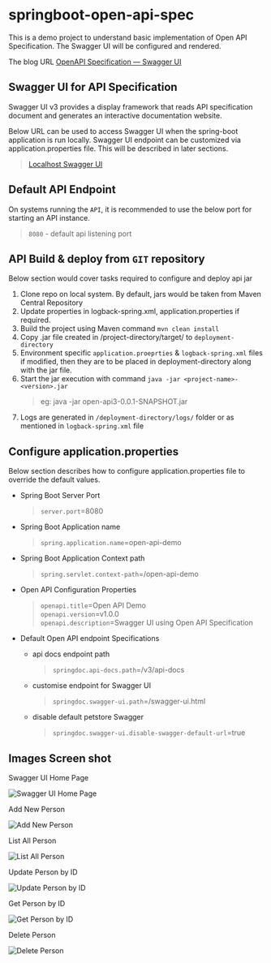 # springboot-open-api-spec
This is a demo project to understand basic implementation of Open API Specification. The Swagger UI will be configured and rendered.

The blog URL [OpenAPI Specification — Swagger UI](https://sourabhparsekar.medium.com/open-api-specification-swagger3-fc9ad3bbacdd) 

## Swagger UI for API Specification
Swagger UI v3 provides a display framework that reads API specification document and generates an interactive documentation website. 

Below URL can be used to access Swagger UI when the spring-boot application is run locally. Swagger UI endpoint can be customized via application.properties file. This will be described in later sections. 

> [Localhost Swagger UI](http://localhost:8080/open-api-demo/swagger-ui.html)

## Default API Endpoint 
On systems running the `API`, it is recommended to use the below port for starting an API instance. 
> `8080` - default api listening port 

## API Build & deploy from `GIT` repository
Below section would cover tasks required to configure and deploy api jar

1. Clone repo on local system. By default, jars would be taken from Maven Central Repository
2. Update properties in logback-spring.xml, application.properties if required. 
3. Build the project using Maven command `mvn clean install`
4. Copy .jar file created in /project-directory/target/ to `deployment-directory`
5. Environment specific `application.proeprties` & `logback-spring.xml` files if modified, then they are to be placed in deployment-directory along with the jar file.
6. Start the jar execution with command `java -jar <project-name>-<version>.jar`   
    >    eg:  java -jar open-api3-0.0.1-SNAPSHOT.jar
7. Logs are generated in `/deployment-directory/logs/` folder or as mentioned in `logback-spring.xml` file

## Configure application.properties
Below section describes how to configure application.properties file to override the default values.  

- Spring Boot Server Port
    > `server.port`=8080

- Spring Boot Application name
    > `spring.application.name`=open-api-demo

- Spring Boot Application Context path
    > `spring.servlet.context-path`=/open-api-demo

- Open API Configuration Properties
    > `openapi.title`=Open API Demo  
     `openapi.version`=v1.0.0  
     `openapi.description`=Swagger UI using Open API Specification 

- Default Open API endpoint Specifications
    - api docs endpoint path
        > `springdoc.api-docs.path`=/v3/api-docs
    - customise endpoint for Swagger UI
        > `springdoc.swagger-ui.path`=/swagger-ui.html
    - disable default petstore Swagger
        > `springdoc.swagger-ui.disable-swagger-default-url`=true
## Images Screen shot

Swagger UI Home Page

![Swagger UI Home Page](img/home.png "Swagger UI Home Page")

Add New Person

![Add New Person](img/add.png "Add New Person")

List All Person

![List All Person](img/list.png "List All Person")

Update Person by ID

![Update Person by ID](img/update.png "Update Person by ID")

Get Person by ID

![Get Person by ID](img/find.png "Get Person by ID")

Delete Person

![Delete Person](img/delete.png "Delete Person")
